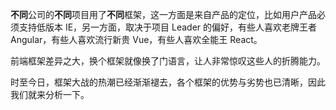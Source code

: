 **不同**公司的**不同**项目用了**不同**框架，这一方面是来自产品的定位，比如用户产品必须支持低版本 IE，另一方面，取决于项目 Leader 的偏好，有些人喜欢老牌王者 Angular，有些人喜欢流行新贵 Vue，有些人喜欢全能王 React。

前端框架差异之大，换个框架就像换了门语言，让人非常惊叹这些人的折腾能力。

时至今日，框架大战的热潮已经渐渐褪去，各个框架的优势与劣势也已清晰，因此我们就来分析一下。


